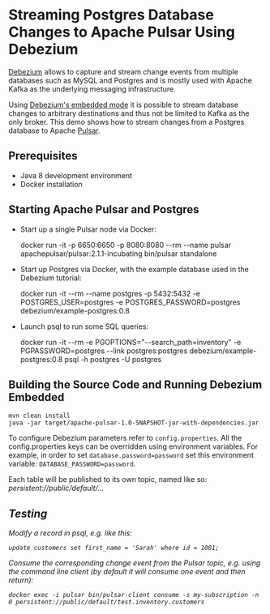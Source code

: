 # Streaming Postgres Database Changes to Apache Pulsar Using Debezium

[Debezium](http://debezium.io/) allows to capture and stream change events from multiple databases such as MySQL and Postgres and is mostly used with Apache Kafka as the underlying messaging infrastructure.

Using [Debezium's embedded mode](http://debezium.io/docs/embedded/) it is possible to stream database changes to arbitrary destinations and thus not be limited to Kafka as the only broker.
This demo shows how to stream changes from a Postgres database to Apache [Pulsar](https://pulsar.incubator.apache.org/).

## Prerequisites

* Java 8 development environment
* Docker installation

## Starting Apache Pulsar and Postgres

* Start up a single Pulsar node via Docker:

    docker run -it -p 6650:6650 -p 8080:8080 --rm --name pulsar apachepulsar/pulsar:2.1.1-incubating bin/pulsar standalone

* Start up Postgres via Docker, with the example database used in the Debezium tutorial:

    docker run -it --rm --name postgres -p 5432:5432 -e POSTGRES_USER=postgres -e POSTGRES_PASSWORD=postgres debezium/example-postgres:0.8

* Launch psql to run some SQL queries:

    docker run -it --rm -e PGOPTIONS="--search_path=inventory" -e PGPASSWORD=postgres --link postgres:postgres debezium/example-postgres:0.8 psql -h postgres -U postgres

## Building the Source Code and Running Debezium Embedded

    mvn clean install
    java -jar target/apache-pulsar-1.0-SNAPSHOT-jar-with-dependencies.jar

To configure Debezium parameters refer to `config.properties`.
All the config.properties keys can be overridden using environment variables.
For example, in order to set `database.password=password` set this environment variable: `DATABASE_PASSWORD=password`.

Each table will be published to its own topic, named like so: _persistent://public/default/<server>.<schema>.<table>_.

## Testing

Modify a record in psql, e.g. like this:

    update customers set first_name = 'Sarah' where id = 1001;

Consume the corresponding change event from the Pulsar topic, e.g. using the command line client
(by default it will consume one event and then return):

    docker exec -i pulsar bin/pulsar-client consume -s my-subscription -n 0 persistent://public/default/test.inventory.customers
